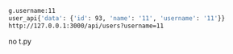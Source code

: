 ```bash
g.username:11
user_api{'data': {'id': 93, 'name': '11', 'username': '11'}}
http://127.0.0.1:3000/api/users?username=11
```

no t.py
